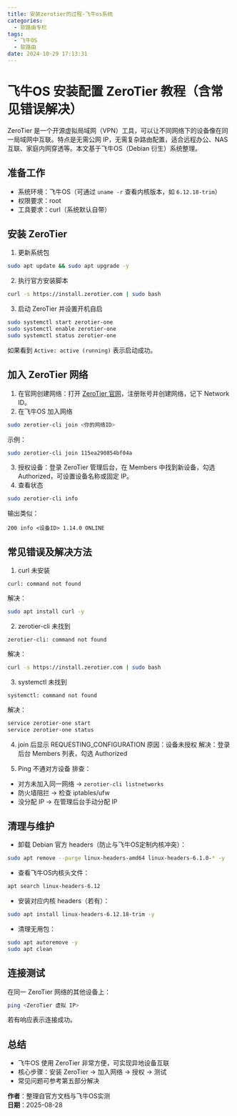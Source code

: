 ```yaml
---
title: 安装zerotier的过程-飞牛os系统
categories:
  - 软路由专栏
tags:
  - 飞牛OS
  - 软路由
date: 2024-10-29 17:13:31
---
```


# 飞牛OS 安装配置 ZeroTier 教程（含常见错误解决）

ZeroTier 是一个开源虚拟局域网（VPN）工具，可以让不同网络下的设备像在同一局域网中互联。特点是无需公网 IP，无需复杂路由配置，适合远程办公、NAS 互联、家庭内网穿透等。本文基于飞牛OS（Debian 衍生）系统整理。

## 准备工作
- 系统环境：飞牛OS（可通过 `uname -r` 查看内核版本，如 `6.12.18-trim`）
- 权限要求：root
- 工具要求：curl（系统默认自带）

## 安装 ZeroTier

1. 更新系统包
```bash
sudo apt update && sudo apt upgrade -y
```
2. 执行官方安装脚本
```bash
curl -s https://install.zerotier.com | sudo bash
```
3. 启动 ZeroTier 并设置开机自启
```bash
sudo systemctl start zerotier-one
sudo systemctl enable zerotier-one
sudo systemctl status zerotier-one
```
如果看到 `Active: active (running)` 表示启动成功。

## 加入 ZeroTier 网络

1. 在官网创建网络：打开 [ZeroTier 官网](https://my.zerotier.com)，注册账号并创建网络，记下 Network ID。
2. 在飞牛OS 加入网络
```bash
sudo zerotier-cli join <你的网络ID>
```
示例：
```bash
sudo zerotier-cli join 115ea290854bf04a
```
3. 授权设备：登录 ZeroTier 管理后台，在 Members 中找到新设备，勾选 Authorized，可设置设备名称或固定 IP。
4. 查看状态
```bash
sudo zerotier-cli info
```
输出类似：
```
200 info <设备ID> 1.14.0 ONLINE
```

## 常见错误及解决方法

1. curl 未安装
```
curl: command not found
```
解决：
```bash
sudo apt install curl -y
```

2. zerotier-cli 未找到
```
zerotier-cli: command not found
```
解决：
```bash
curl -s https://install.zerotier.com | sudo bash
```

3. systemctl 未找到
```
systemctl: command not found
```
解决：
```bash
service zerotier-one start
service zerotier-one status
```

4. join 后显示 REQUESTING_CONFIGURATION
原因：设备未授权
解决：登录后台 Members 列表，勾选 Authorized

5. Ping 不通对方设备
排查：
- 对方未加入同一网络 → `zerotier-cli listnetworks`
- 防火墙阻拦 → 检查 iptables/ufw
- 没分配 IP → 在管理后台手动分配 IP

## 清理与维护

- 卸载 Debian 官方 headers（防止与飞牛OS定制内核冲突）：
```bash
sudo apt remove --purge linux-headers-amd64 linux-headers-6.1.0-* -y
```
- 查看飞牛OS内核头文件：
```bash
apt search linux-headers-6.12
```
- 安装对应内核 headers（若有）：
```bash
sudo apt install linux-headers-6.12.18-trim -y
```
- 清理无用包：
```bash
sudo apt autoremove -y
sudo apt clean
```

## 连接测试
在同一 ZeroTier 网络的其他设备上：
```bash
ping <ZeroTier 虚拟 IP>
```
若有响应表示连接成功。

## 总结
- 飞牛OS 使用 ZeroTier 非常方便，可实现异地设备互联
- 核心步骤：安装 ZeroTier → 加入网络 → 授权 → 测试
- 常见问题可参考第五部分解决

**作者**：整理自官方文档与飞牛OS实测  
**日期**：2025-08-28

